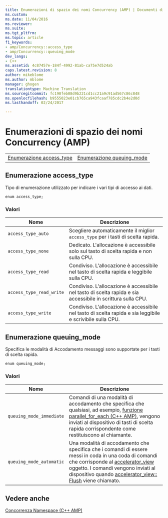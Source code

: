 ```yaml
---
title: Enumerazioni di spazio dei nomi Concurrency (AMP) | Documenti di Microsoft
ms.custom: 
ms.date: 11/04/2016
ms.reviewer: 
ms.suite: 
ms.tgt_pltfrm: 
ms.topic: article
f1_keywords:
- amp/Concurrency::access_type
- amp/Concurrency::queuing_mode
dev_langs:
- C++
ms.assetid: 4c87457e-184f-4992-81ab-ca75e7d524ab
caps.latest.revision: 8
author: mikeblome
ms.author: mblome
manager: ghogen
translationtype: Machine Translation
ms.sourcegitcommit: fc190feb08d9b221cd1cc21a9c91ad567c86c848
ms.openlocfilehash: b9555023e01cb765ca943fcaaf785cdc2b4e2d0d
ms.lasthandoff: 02/24/2017

---
```

# <a name="concurrency-namespace-enums-amp"></a>Enumerazioni di spazio dei nomi Concurrency (AMP)
|||  
|-|-|  
|[Enumerazione access_type](#access_type)|[Enumerazione queuing_mode](#queuing_mode)|  
  
##  <a name="access_type"></a>Enumerazione access_type  
 Tipo di enumerazione utilizzato per indicare i vari tipi di accesso ai dati.  
  
```  
enum access_type;  
```  
### <a name="values"></a>Valori  
  
|Nome|Descrizione|  
|----------|-----------------|  
|`access_type_auto`|Scegliere automaticamente il miglior `access_type` per i tasti di scelta rapida.|  
|`access_type_none`|Dedicato. L'allocazione è accessibile solo sul tasto di scelta rapida e non sulla CPU.|  
|`access_type_read`|Condiviso. L'allocazione è accessibile nel tasto di scelta rapida e leggibile sulla CPU.|  
|`access_type_read_write`|Condiviso. L'allocazione è accessibile nel tasto di scelta rapida e sia accessibile in scrittura sulla CPU.|  
|`access_type_write`|Condiviso. L'allocazione è accessibile nel tasto di scelta rapida e sia leggibile e scrivibile sulla CPU.|  

  
##  <a name="queuing_mode"></a>Enumerazione queuing_mode  
 Specifica le modalità di Accodamento messaggi sono supportate per i tasti di scelta rapida.  
  
```  
enum queuing_mode;  
``` 
### <a name="values"></a>Valori  
  
|Nome|Descrizione|  
|----------|-----------------|  
|`queuing_mode_immediate`|Comandi di una modalità di accodamento che specifica che qualsiasi, ad esempio, [funzione parallel_for_each (C++ AMP)](concurrency-namespace-functions-amp.md#parallel_for_each), vengono inviati al dispositivo di tasti di scelta rapida corrispondente come restituiscono al chiamante.|  
|`queuing_mode_automatic`|Una modalità di accodamento che specifica che i comandi di essere messi in coda in una coda di comandi che corrisponde al [accelerator_view](accelerator-view-class.md) oggetto. I comandi vengono inviati al dispositivo quando [accelerator_view:: Flush](accelerator-view-class.md#flush) viene chiamato.|   
  
## <a name="see-also"></a>Vedere anche  
 [Concorrenza Namespace (C++ AMP)](concurrency-namespace-cpp-amp.md)

